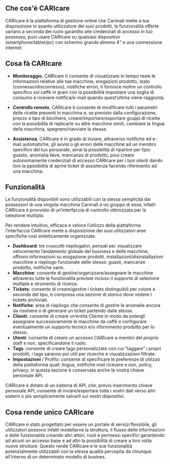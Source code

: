 ## Che cos'è CARIcare

CARIcare è la piattaforma di gestione online che Carimali mette a tua disposizione in quanto utilizzatore dei suoi prodotti, le funzionalità offerte variano a seconda del ruolo garantito alle credenziali di accesso in tuo possesso, puoi usare CARIcare su qualsiasi dispositivo (smartphone/tablet/pc) con schermo grande almeno 4” e una connessione internet.

## Cosa fà CARIcare

- **Monitoraggio**, CARIcare ti consente di visualizzare in tempo reale le informazioni relative alle tue macchine, erogazioni prodotto, stato (connesso/disconnesso), notifiche errori, ti fornisce inoltre un controllo specifico sul caffè in grani con la possibilità impostare una soglia di consumo e ricevere notifica/e-mail quando quest’ultima viene raggiunta.

- **Controllo remoto**, CARIcare ti consente di modificare tutti i parametri delle ricette presenti in macchina e, se previsto dalla configurazione, prezzo e tipo di bicchiere, creare/importare/esportare gruppi di ricette con la possibilità di replicarle su altre macchine simili, cambiare la lingua della macchina, spegnere/riavviare la stessa.

- **Assistenza**, CARIcare è in grado di inviare, attraverso notifiche ed e-mail automatiche, gli avvisi o gli errori delle macchine ad un membro specifico del tuo personale, avrai la possibilità di ripartire per tipo: guasto, anomalia lieve, mancanza di prodotto, poui creare autonomamente credenziali di accesso CARIcare per i tuoi utenti dando loro la ppssibilità di aprire ticket di assistenza facendo riferimento ad una macchina.

## Funzionalità

Le funzionalità disponibili sono utilizzabili con la stessa semplicità dai possessori di una singola macchina Carimali o un gruppo di esse, infatti CARIcare è provvisto di un’interfaccia di controllo ottimizzata per la selezione multipla.

Per rendere intuitivo, efficace e veloce l’utilizzo della piattaforma l’interfaccia CARIcare mette a disposizione dei suoi utilizzatori aree specifiche così sinteticamente organizzate:

- **Dashboard**: tre cruscotti riepilogativi, pensati per visualizzare velocemente l’andamento globale del business e delle macchine, offrono informazioni su erogazione prodotti, installazioni/disinstallazioni macchine e riepilogo funzionale delle stesse: guasti, mancanze prodotto, notifiche varie.
- **Macchine**: consente di gestire/organizzare/assegnare le macchine attraverso tutte le funzionalità previste incluso il supporto di selezione multipla e strumento di ricerca.
- **Tickets**: consente di creare/gestire i tickets distinguibili per colore a seconda del tipo, è compresa una sezione di storico dove vedere i tickets archiviati.
- **Notifiche**: area di riepilogo che consente di gestire le anomalie ancora da risolvere o di generare un ticket partendo dalle stesse.
- **Clienti**: consente di creare un’entità Cliente in modo da potergli assegnare successivamente le macchine da caffè e configurare eventualmente un supporto tecnico e/o rifornimento prodotto per lo stesso.
- **Utenti**: consente di creare un accesso CARIcare a membri del proprio staff e non, specificandone il ruolo.
- **Tags**: consente di creare tags personalizzate con cui “taggare” i propri prodotti, i tags saranno poi utili per ricerche e visualizzazioni filtrate.
- **Impostazioni** / Profilo: consente di specificare le preferenze di utilizzo della piattaforma quali: lingua, notifiche mail ricevere e non, policy, privacy, in questa sezione è conservata anche la vostra chiave personale API.

CARIcare è dotato di un sistema di API, che, previo inserimento chiave personale API, consente di inviare/esportare tutte i vostri dati verso altri sistemi o più semplicemente salvarli sui vostri dispositivi.

## Cosa rende unico CARIcare 

CARIcare è stato progettato per essere un portale di servizi flessibile, gli utilizzatori possono infatti modellarne la struttura, il flusso delle informazioni e delle funzionalità creando altri attori, ruoli e permessi specifici garantendo ad alcuni un accesso base e ad altri la possibilità di creare a loro volta nuove strutture. Questo rende CARIcare e le sue funzionalità potenzialmente utilizzabili con la stessa qualità percepita da chiunque all'interno di un determinato modello di busines.




